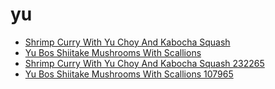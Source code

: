 # yu

 * [Shrimp Curry With Yu Choy And Kabocha Squash](../../index/s/shrimp-curry-with-yu-choy-and-kabocha-squash-232265.json)
 * [Yu Bos Shiitake Mushrooms With Scallions](../../index/y/yu-bos-shiitake-mushrooms-with-scallions-107965.json)
 * [Shrimp Curry With Yu Choy And Kabocha Squash 232265](../../index/s/shrimp-curry-with-yu-choy-and-kabocha-squash-232265.json)
 * [Yu Bos Shiitake Mushrooms With Scallions 107965](../../index/y/yu-bos-shiitake-mushrooms-with-scallions-107965.json)
